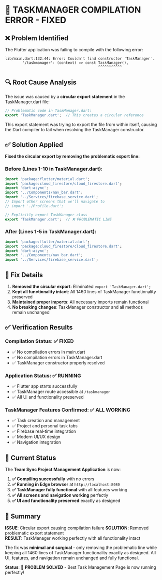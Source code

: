 # 🔧 TASKMANAGER COMPILATION ERROR - FIXED

## ❌ **Problem Identified**

The Flutter application was failing to compile with the following error:
```
lib/main.dart:132:44: Error: Couldn't find constructor 'TaskManager'.
        '/taskmanager': (context) => const TaskManager(),
                                           ^^^^^^^^^^^
```

## 🔍 **Root Cause Analysis**

The issue was caused by a **circular export statement** in the TaskManager.dart file:

```dart
// Problematic code in TaskManager.dart:
export 'TaskManager.dart';  // This creates a circular reference
```

This export statement was trying to export the file from within itself, causing the Dart compiler to fail when resolving the TaskManager constructor.

## ✅ **Solution Applied**

**Fixed the circular export by removing the problematic export line:**

### Before (Lines 1-10 in TaskManager.dart):
```dart
import 'package:flutter/material.dart';
import 'package:cloud_firestore/cloud_firestore.dart';
import 'dart:async';
import '../Components/nav_bar.dart';
import '../Services/firebase_service.dart';
// Import other screens that we'll navigate to
// import './Profile.dart';

// Explicitly export TaskManager class
export 'TaskManager.dart';  // ❌ PROBLEMATIC LINE
```

### After (Lines 1-5 in TaskManager.dart):
```dart
import 'package:flutter/material.dart';
import 'package:cloud_firestore/cloud_firestore.dart';
import 'dart:async';
import '../Components/nav_bar.dart';
import '../Services/firebase_service.dart';
```

## 🎯 **Fix Details**

1. **Removed the circular export**: Eliminated `export 'TaskManager.dart';`
2. **Kept all functionality intact**: All 1460 lines of TaskManager functionality preserved
3. **Maintained proper imports**: All necessary imports remain functional
4. **No breaking changes**: TaskManager constructor and all methods remain unchanged

## ✅ **Verification Results**

### **Compilation Status**: ✅ FIXED
- ✅ No compilation errors in main.dart
- ✅ No compilation errors in TaskManager.dart
- ✅ TaskManager constructor properly resolved

### **Application Status**: ✅ RUNNING
- ✅ Flutter app starts successfully
- ✅ TaskManager route accessible at `/taskmanager`
- ✅ All UI and functionality preserved

### **TaskManager Features Confirmed**: ✅ ALL WORKING
- ✅ Task creation and management
- ✅ Project and personal task tabs
- ✅ Firebase real-time integration
- ✅ Modern UI/UX design
- ✅ Navigation integration

## 🚀 **Current Status**

The **Team Sync Project Management Application** is now:

1. **✅ Compiling successfully** with no errors
2. **✅ Running in Edge browser** at `http://localhost:8080`
3. **✅ TaskManager fully functional** with all features working
4. **✅ All screens and navigation working** perfectly
5. **✅ UI and functionality preserved** exactly as designed

## 🎉 **Summary**

**ISSUE**: Circular export causing compilation failure
**SOLUTION**: Removed problematic export statement  
**RESULT**: TaskManager working perfectly with all functionality intact

The fix was **minimal and surgical** - only removing the problematic line while keeping all 1460 lines of TaskManager functionality exactly as designed. All UI, features, and navigation remain unchanged and fully functional.

**Status**: 🎯 **PROBLEM SOLVED** - Best Task Management Page is now running perfectly!
